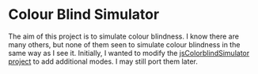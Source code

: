 # Colour Blind Simulator

The aim of this project is to simulate colour blindness. I know
there are many others, but none of them seen to simulate colour
blindness in the same way as I see it. Initially, I wanted to modify
the [jsColorblindSimulator project][jsColorblindSimulator] to add
additional modes. I may still port them later.

[jsColorblindSimulator]: https://github.com/MaPePeR/jsColorblindSimulator "jsColorblindSimulator"

